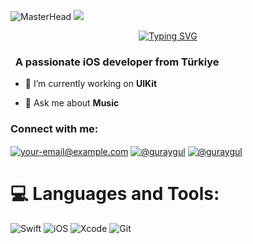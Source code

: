 ![MasterHead](https://media.licdn.com/dms/image/C4E16AQHFZWbJZ1W5Jw/profile-displaybackgroundimage-shrink_350_1400/0/1618857035522?e=1724284800&v=beta&t=tCizBIw7jNQVf6y_kWTP2Wl6bX6MTzrIqTBcbMXAmQI)
![](https://komarev.com/ghpvc/?username=guraygul&color=blue)
<div align="center">
 <a href="https://github.com/guraygul">
  <img src="https://readme-typing-svg.demolab.com?font=Fira+Code&size=28&duration=3000&pause=500&center=true&vCenter=true&width=435&lines=%e2%9c%a8+Güray+Gül+%e2%9c%a8;%f0%9f%93%9a+iOS+Developer+%f0%9f%92%bb;Welcome+To+My+Profile+%f0%9f%91%80" alt="Typing SVG" />
 </a>
</div>

<h3 align="left">&nbsp; A passionate iOS developer from Türkiye</h3>

- 🔭 I’m currently working on **UIKit**

- 💬 Ask me about **Music**

<h3 align="left">Connect with me:</h3>
<p align="left">
<a href="mailto:guraygul59@hotmail.com" target="blank"><img align="center" src="https://img.shields.io/badge/Gmail-D14836?style=for-the-badge&logo=gmail&logoColor=white" alt="your-email@example.com"/></a>
<a href="https://medium.com/@guraygul" target="blank"><img align="center" src="https://img.shields.io/badge/Medium-12100E?style=for-the-badge&logo=medium&logoColor=white" alt="@guraygul"/></a>
<a href="https://linkedin.com/in/guraygul" target="blank"><img align="center" src="https://img.shields.io/badge/LinkedIn-0077B5?style=for-the-badge&logo=linkedin&logoColor=white" alt="@guraygul"/></a>
</p>

# 💻 Languages and Tools:
![Swift](https://img.shields.io/badge/swift-F54A2A?style=for-the-badge&logo=swift&logoColor=white)
![iOS](https://img.shields.io/badge/iOS-000000?style=for-the-badge&logo=ios&logoColor=white)
![Xcode](https://img.shields.io/badge/Xcode-007ACC?style=for-the-badge&logo=Xcode&logoColor=white)
![Git](https://img.shields.io/badge/git-%23F05033.svg?style=for-the-badge&logo=git&logoColor=white)
